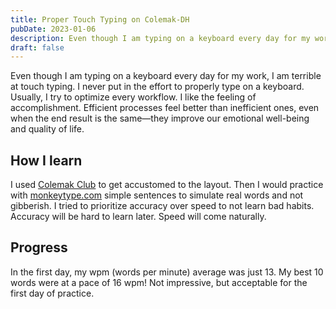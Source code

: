 ```yaml
---
title: Proper Touch Typing on Colemak-DH
pubDate: 2023-01-06
description: Even though I am typing on a keyboard every day for my work, I am terrible at touch typing. I never put in the effort to properly type on a keyboard. Usually, I try to optimize every workflow. I like the feeling of accomplishment. Efficient processes feel better than inefficient ones, even when the end result is the same—they improve our emotional well-being and quality of life.
draft: false
---
```


Even though I am typing on a keyboard every day for my work, I am terrible at touch typing. I never put in the effort to properly type on a keyboard. Usually, I try to optimize every workflow. I like the feeling of accomplishment. Efficient processes feel better than inefficient ones, even when the end result is the same—they improve our emotional well-being and quality of life.

## How I learn

I used [Colemak Club](https://gnusenpai.net/colemakclub/) to get accustomed to the layout. Then I would practice with [monkeytype.com](https://monkeytype.com/) simple sentences to simulate real words and not gibberish. I tried to prioritize accuracy over speed to not learn bad habits. Accuracy will be hard to learn later. Speed will come naturally.

## Progress

In the first day, my wpm (words per minute) average was just 13. My best 10 words were at a pace of 16 wpm! Not impressive, but acceptable for the first day of practice.
